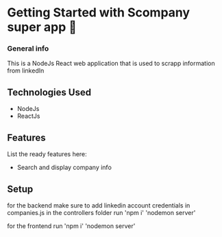 # Getting Started with Scompany super app :robot:

### General info

This is a NodeJs React web application that is used to scrapp information from linkedIn

## Technologies Used

- NodeJs
- ReactJs

## Features

List the ready features here:

- Search and display company info

## Setup

for the backend
make sure to add linkedin account credentials in companies.js in the controllers folder
run 'npm i'
'nodemon server'

for the frontend
run 'npm i'
'nodemon server'
